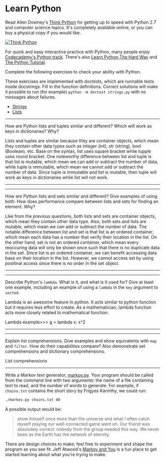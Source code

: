 # Learn Python

Read Allen Downey's [Think Python](http://www.greenteapress.com/thinkpython/) for getting up to speed with Python 2.7 and computer science topics. It's completely available online, or you can buy a physical copy if you would like.

[![Think Python](img/think_python.png)](http://www.greenteapress.com/thinkpython/)

For quick and easy interactive practice with Python, many people enjoy [Codecademy's Python track](http://www.codecademy.com/en/tracks/python). There's also [Learn Python The Hard Way](http://learnpythonthehardway.org/book/) and [The Python Tutorial](https://docs.python.org/2/tutorial/).

Complete the following exercises to check your ability with Python.

These exercises are implemented with doctests, which are runnable tests inside docstrings. Fill in the function definitions. Correct solutions will make it possible to run (for example) `python -m doctest strings.py` with no messages about failures.

 * [Strings](python/strings.py)
 * [Lists](python/lists.py)


---

How are Python lists and tuples similar and different? Which will work as keys in dictionaries? Why?

Lists and tuples are similar because they are container objects, which mean they contain other data types such as integer (int), str (string), bool (Boolean), etc. Base on the syntax, list uses square bracket while tupple uses round bracket. One noteworthy difference between list and tuple is that list is mutable, which mean we can add or subtract the number of data, while tuple is immutable, which mean we cannot add or subtract the number of data. Since tuple is immutable and list is mutable, then tuple will work as keys in dictionaries while list will not work. 

---


---

How are Python lists and sets similar and different? Give examples of using both. How does performance compare between lists and sets for finding an element. Why?

Like from the previous questions, both lists and sets are container objects, which mean they contain other data type. Also, both sets and lists are mutable, which mean we can add or subtract the number of data. The notable difference between list and set is that list is an ordered container, which mean each data has a number that verify their location in the list. On the other hand, set is not an ordered container, which mean every reoccuring data will only be shown once such that there is no duplicate data in the set. Since list is an ordered container, we can benefit accessing data base on their location in the list. However, we cannot access set by using positinal access since there is no order in the set object. 

---


---

Describe Python's `lambda`. What is it, and what is it used for? Give at least one example, including an example of using a `lambda` in the `key` argument to `sorted`.

Lambda is an awesome feature in python. It acts similar to python function but it requires less effort to create. As a mathematician, lambda function acts more closely related to mathematical function. 

Lambda example>>> g = lambda x: x^2

---


---

Explain list comprehensions. Give examples and show equivalents with `map` and `filter`. How do their capabilities compare? Also demonstrate set comprehensions and dictionary comprehensions.

List comprehensions 

---


Write a Markov text generator, [markov.py](python/markov.py). Your program should be called from the command line with two arguments: the name of a file containing text to read, and the number of words to generate. For example, if `chains.txt` contains the short story by Frigyes Karinthy, we could run:

```bash
./markov.py chains.txt 40
```

A possible output would be:

> show himself once more than the universe and what I often catch myself playing our well-connected game went on. Our friend was absolutely correct: nobody from the group needed this way. We never been as the Earth has the network of eternity.

There are design choices to make; feel free to experiment and shape the program as you see fit. Jeff Atwood's [Markov and You](http://blog.codinghorror.com/markov-and-you/) is a fun place to get started learning about what you're trying to make.
